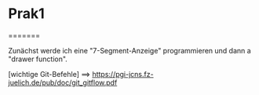 # Prak1
=======

Zunächst werde ich eine "7-Segment-Anzeige" programmieren
und dann a "drawer function".

[wichtige Git-Befehle] ==> https://pgi-jcns.fz-juelich.de/pub/doc/git_gitflow.pdf



